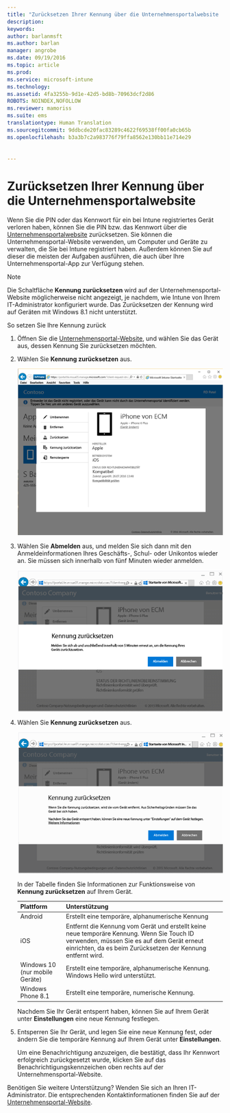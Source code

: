 ```yaml
---
title: "Zurücksetzen Ihrer Kennung über die Unternehmensportalwebsite | Microsoft Intune"
description: 
keywords: 
author: barlanmsft
ms.author: barlan
manager: angrobe
ms.date: 09/19/2016
ms.topic: article
ms.prod: 
ms.service: microsoft-intune
ms.technology: 
ms.assetid: 4fa3255b-9d1e-42d5-bd8b-70963dcf2d86
ROBOTS: NOINDEX,NOFOLLOW
ms.reviewer: mamoriss
ms.suite: ems
translationtype: Human Translation
ms.sourcegitcommit: 9ddbcde20fac83289c4622f69538ff00fa0cb65b
ms.openlocfilehash: b3a3b7c2a983776f79ffa8562e130bb11e714e29


---
```



# <a name="reset-your-device-passcode-from-the-company-portal-website"></a>Zurücksetzen Ihrer Kennung über die Unternehmensportalwebsite

Wenn Sie die PIN oder das Kennwort für ein bei Intune registriertes Gerät verloren haben, können Sie die PIN bzw. das Kennwort über die [Unternehmensportalwebsite](http://portal.manage.microsoft.com) zurücksetzen. Sie können die Unternehmensportal-Website verwenden, um Computer und Geräte zu verwalten, die Sie bei Intune registriert haben. Außerdem können Sie auf dieser die meisten der Aufgaben ausführen, die auch über Ihre Unternehmensportal-App zur Verfügung stehen.

> [!NOTE]
> Die Schaltfläche **Kennung zurücksetzen** wird auf der Unternehmensportal-Website möglicherweise nicht angezeigt, je nachdem, wie Intune von Ihrem IT-Administrator konfiguriert wurde. Das Zurücksetzen der Kennung wird auf Geräten mit Windows 8.1 nicht unterstützt.

So setzen Sie Ihre Kennung zurück

1.  Öffnen Sie die [Unternehmensportal-Website](http://portal.manage.microsoft.com), und wählen Sie das Gerät aus, dessen Kennung Sie zurücksetzen möchten.

2.  Wählen Sie **Kennung zurücksetzen** aus.

    ![Details zum Gerät mit der Schaltfläche „Kennung zurücksetzen“](./media/iwp-screen-with-all-options.png)

3.  Wählen Sie **Abmelden** aus, und melden Sie sich dann mit den Anmeldeinformationen Ihres Geschäfts-, Schul- oder Unikontos wieder an. Sie müssen sich innerhalb von fünf Minuten wieder anmelden.

    ![Zurücksetzungsmeldung mit der Schaltfläche „Abmelden“](./media/iwp-2-sign-out.png)

4.  Wählen Sie **Kennung zurücksetzen** aus.

    ![Meldung, die erklärt, was geschieht, wenn Sie die Kennung zurücksetzen](./media/iwp-3-tap-reset-passcode-after-signin.png)

    In der Tabelle finden Sie Informationen zur Funktionsweise von **Kennung zurücksetzen** auf Ihrem Gerät.

    |Plattform|Unterstützung|
    |------------|-----------|
    |Android|Erstellt eine temporäre, alphanumerische Kennung|
    |iOS|Entfernt die Kennung vom Gerät und erstellt keine neue temporäre Kennung. Wenn Sie Touch ID verwenden, müssen Sie es auf dem Gerät erneut einrichten, da es beim Zurücksetzen der Kennung entfernt wird.|
    |Windows 10 (nur mobile Geräte)|Erstellt eine temporäre, alphanumerische Kennung. Windows Hello wird unterstützt.|
    |Windows Phone 8.1|Erstellt eine temporäre, numerische Kennung.|
    Nachdem Sie Ihr Gerät entsperrt haben, können Sie auf Ihrem Gerät unter **Einstellungen** eine neue Kennung festlegen.

5.  Entsperren Sie Ihr Gerät, und legen Sie eine neue Kennung fest, oder ändern Sie die temporäre Kennung auf Ihrem Gerät unter **Einstellungen**.

    Um eine Benachrichtigung anzuzeigen, die bestätigt, dass Ihr Kennwort erfolgreich zurückgesetzt wurde, klicken Sie auf das Benachrichtigungskennzeichen oben rechts auf der Unternehmensportal-Website.

Benötigen Sie weitere Unterstützung? Wenden Sie sich an Ihren IT-Administrator. Die entsprechenden Kontaktinformationen finden Sie auf der [Unternehmensportal-Website](http://portal.manage.microsoft.com).



<!--HONumber=Nov16_HO2-->


